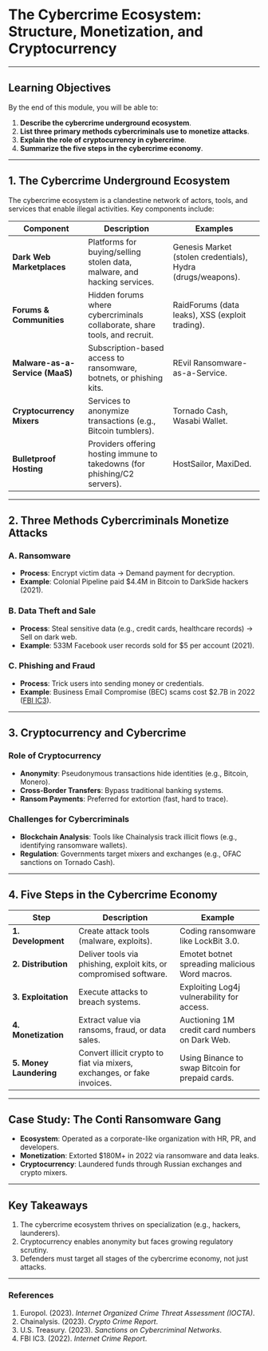 # The Cybercrime Ecosystem: Structure, Monetization, and Cryptocurrency  

---

## Learning Objectives  
By the end of this module, you will be able to:  
1. **Describe the cybercrime underground ecosystem**.  
2. **List three primary methods cybercriminals use to monetize attacks**.  
3. **Explain the role of cryptocurrency in cybercrime**.  
4. **Summarize the five steps in the cybercrime economy**.  

---

## 1. The Cybercrime Underground Ecosystem  
The cybercrime ecosystem is a clandestine network of actors, tools, and services that enable illegal activities. Key components include:  

| **Component**          | **Description**                                                                 | **Examples**                                      |  
|-------------------------|---------------------------------------------------------------------------------|--------------------------------------------------|  
| **Dark Web Marketplaces** | Platforms for buying/selling stolen data, malware, and hacking services.       | Genesis Market (stolen credentials), Hydra (drugs/weapons). |  
| **Forums & Communities** | Hidden forums where cybercriminals collaborate, share tools, and recruit.      | RaidForums (data leaks), XSS (exploit trading).  |  
| **Malware-as-a-Service (MaaS)** | Subscription-based access to ransomware, botnets, or phishing kits.          | REvil Ransomware-as-a-Service.                   |  
| **Cryptocurrency Mixers** | Services to anonymize transactions (e.g., Bitcoin tumblers).                  | Tornado Cash, Wasabi Wallet.                     |  
| **Bulletproof Hosting**  | Providers offering hosting immune to takedowns (for phishing/C2 servers).      | HostSailor, MaxiDed.                             |  

---

## 2. Three Methods Cybercriminals Monetize Attacks  

### A. **Ransomware**  
- **Process**: Encrypt victim data → Demand payment for decryption.  
- **Example**: Colonial Pipeline paid $4.4M in Bitcoin to DarkSide hackers (2021).  

### B. **Data Theft and Sale**  
- **Process**: Steal sensitive data (e.g., credit cards, healthcare records) → Sell on dark web.  
- **Example**: 533M Facebook user records sold for $5 per account (2021).  

### C. **Phishing and Fraud**  
- **Process**: Trick users into sending money or credentials.  
- **Example**: Business Email Compromise (BEC) scams cost $2.7B in 2022 ([FBI IC3](https://www.ic3.gov/)).  

---

## 3. Cryptocurrency and Cybercrime  
### Role of Cryptocurrency  
- **Anonymity**: Pseudonymous transactions hide identities (e.g., Bitcoin, Monero).  
- **Cross-Border Transfers**: Bypass traditional banking systems.  
- **Ransom Payments**: Preferred for extortion (fast, hard to trace).  

### Challenges for Cybercriminals  
- **Blockchain Analysis**: Tools like Chainalysis track illicit flows (e.g., identifying ransomware wallets).  
- **Regulation**: Governments target mixers and exchanges (e.g., OFAC sanctions on Tornado Cash).  

---

## 4. Five Steps in the Cybercrime Economy  

| **Step**                | **Description**                                                                 | **Example**                                      |  
|-------------------------|---------------------------------------------------------------------------------|--------------------------------------------------|  
| **1. Development**       | Create attack tools (malware, exploits).                                        | Coding ransomware like LockBit 3.0.              |  
| **2. Distribution**      | Deliver tools via phishing, exploit kits, or compromised software.             | Emotet botnet spreading malicious Word macros.  |  
| **3. Exploitation**      | Execute attacks to breach systems.                                             | Exploiting Log4j vulnerability for access.       |  
| **4. Monetization**      | Extract value via ransoms, fraud, or data sales.                               | Auctioning 1M credit card numbers on Dark Web.   |  
| **5. Money Laundering**  | Convert illicit crypto to fiat via mixers, exchanges, or fake invoices.        | Using Binance to swap Bitcoin for prepaid cards. |  

---

## Case Study: The Conti Ransomware Gang  
- **Ecosystem**: Operated as a corporate-like organization with HR, PR, and developers.  
- **Monetization**: Extorted $180M+ in 2022 via ransomware and data leaks.  
- **Cryptocurrency**: Laundered funds through Russian exchanges and crypto mixers.  

---

## Key Takeaways  
1. The cybercrime ecosystem thrives on specialization (e.g., hackers, launderers).  
2. Cryptocurrency enables anonymity but faces growing regulatory scrutiny.  
3. Defenders must target all stages of the cybercrime economy, not just attacks.  

---

### References  
1. Europol. (2023). *Internet Organized Crime Threat Assessment (IOCTA)*.  
2. Chainalysis. (2023). *Crypto Crime Report*.  
3. U.S. Treasury. (2023). *Sanctions on Cybercriminal Networks*.  
4. FBI IC3. (2022). *Internet Crime Report*.  
